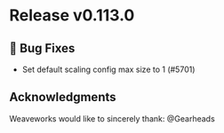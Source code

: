 # Release v0.113.0

## 🐛 Bug Fixes

- Set default scaling config max size to 1 (#5701)

## Acknowledgments
Weaveworks would like to sincerely thank:
@Gearheads